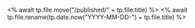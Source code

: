 <% await tp.file.move("/published/" + tp.file.title) %>
<% await tp.file.rename(tp.date.now("YYYY-MM-DD-") + tp.file.title) %>